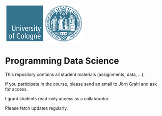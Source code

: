 ![uzk_logo](uzk.png)

# Programming Data Science

This repository contains all student materials (assignments, data, ...). 

If you participate in the course, please send an email to Jörn Grahl and ask for access. 

I grant students read-only access as a collaborator. 

Please fetch updates regularly.